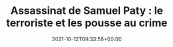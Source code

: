 ---
title: "Assassinat de Samuel Paty : le terroriste et les pousse au crime"
date: 2021-10-12T09:33:56+00:00
concerned:
  - morgane-le-hir
press:
  title: L‘Obs
  url: https://www.nouvelobs.com/mort-de-samuel-paty/20211012.OBS49780/assasinat-de-samuel-paty-le-terroriste-et-les-pousse-au-crime.html
---